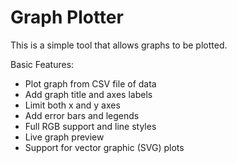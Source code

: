 # Graph Plotter

This is a simple tool that allows graphs to be plotted.

Basic Features:

 - Plot graph from CSV file of data
 - Add graph title and axes labels
 - Limit both x and y axes
 - Add error bars and legends
 - Full RGB support and line styles
 - Live graph preview
 - Support for vector graphic (SVG) plots
